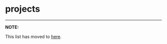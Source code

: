 # projects

-----------------------------------------------------------------------------------

**NOTE:**  

This list has moved to [here](https://pfroysdon.github.io/projects/).